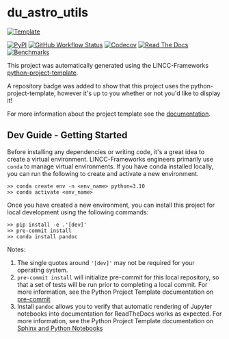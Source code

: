 # du_astro_utils

[![Template](https://img.shields.io/badge/Template-LINCC%20Frameworks%20Python%20Project%20Template-brightgreen)](https://lincc-ppt.readthedocs.io/en/latest/)

[![PyPI](https://img.shields.io/pypi/v/du_astro_utils?color=blue&logo=pypi&logoColor=white)](https://pypi.org/project/du_astro_utils/)
[![GitHub Workflow Status](https://img.shields.io/github/actions/workflow/status/JospehCeh/du_astro_utils/smoke-test.yml)](https://github.com/JospehCeh/du_astro_utils/actions/workflows/smoke-test.yml)
[![Codecov](https://codecov.io/gh/JospehCeh/du_astro_utils/branch/main/graph/badge.svg)](https://codecov.io/gh/JospehCeh/du_astro_utils)
[![Read The Docs](https://img.shields.io/readthedocs/du-astro-utils)](https://du-astro-utils.readthedocs.io/)
[![Benchmarks](https://img.shields.io/github/actions/workflow/status/JospehCeh/du_astro_utils/asv-main.yml?label=benchmarks)](https://JospehCeh.github.io/du_astro_utils/)

This project was automatically generated using the LINCC-Frameworks 
[python-project-template](https://github.com/lincc-frameworks/python-project-template).

A repository badge was added to show that this project uses the python-project-template, however it's up to
you whether or not you'd like to display it!

For more information about the project template see the 
[documentation](https://lincc-ppt.readthedocs.io/en/latest/).

## Dev Guide - Getting Started

Before installing any dependencies or writing code, it's a great idea to create a
virtual environment. LINCC-Frameworks engineers primarily use `conda` to manage virtual
environments. If you have conda installed locally, you can run the following to
create and activate a new environment.

```
>> conda create env -n <env_name> python=3.10
>> conda activate <env_name>
```

Once you have created a new environment, you can install this project for local
development using the following commands:

```
>> pip install -e .'[dev]'
>> pre-commit install
>> conda install pandoc
```

Notes:
1. The single quotes around `'[dev]'` may not be required for your operating system.
2. `pre-commit install` will initialize pre-commit for this local repository, so
   that a set of tests will be run prior to completing a local commit. For more
   information, see the Python Project Template documentation on 
   [pre-commit](https://lincc-ppt.readthedocs.io/en/latest/practices/precommit.html)
3. Install `pandoc` allows you to verify that automatic rendering of Jupyter notebooks
   into documentation for ReadTheDocs works as expected. For more information, see
   the Python Project Template documentation on
   [Sphinx and Python Notebooks](https://lincc-ppt.readthedocs.io/en/latest/practices/sphinx.html#python-notebooks)
